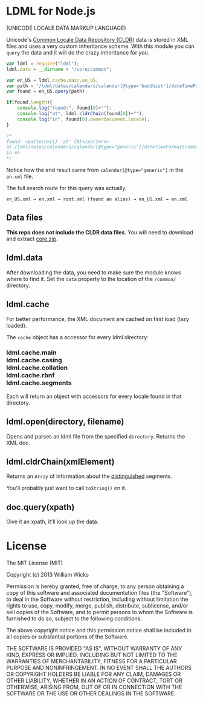 LDML for Node.js
======================================================
(UNICODE LOCALE DATA MARKUP LANGUAGE)

Unicode's [Common Locale Data Repository (CLDR)](http://cldr.unicode.org/) data
is stored in XML files and uses a very custom inheritance scheme. With this module 
you can `query` the data and it will do the crazy inheritance for you.

```javascript
var ldml = require("ldml");
ldml.data = __dirname + "/core/common";

var en_US = ldml.cache.main.en_US;
var path = "/ldml/dates/calendars/calendar[@type='buddhist']/dateTimeFormats/dateTimeFormatLength[@type='full']/dateTimeFormat/pattern";
var found = en_US.query(path);

if(found.length){
	console.log("found:", found[0]+"");
	console.log("at", ldml.cldrChain(found[0])+"");
	console.log("in", found[0].ownerDocument.locale);
}

/*
found: <pattern>{1} 'at' {0}</pattern>
at /ldml/dates/calendars/calendar[@type="generic"]/dateTimeFormats/dateTimeFormatLength[@type="full"]/dateTimeFormat/pattern
in en
*/
```
Notice how the end result came from `calendar[@type="generic"]` in the `en.xml` file.


The full search route for this query was actually:

    en_US.xml → en.xml → root.xml (found an alias) → en_US.xml → en.xml

## Data files
**This repo does not include the CLDR data files**. You will need to download and extract
[core.zip](http://unicode.org/Public/cldr/23.1/).

## ldml.data
After downloading the data, you need to make sure the module knows where to find it. Set the 
`data` property to the location of the `/common/` directory.


## ldml.cache
For better performance, the XML document are cached on first load (lazy loaded).

The `cache` object has a accessor for every ldml directory:
### ldml.cache.main<BR>ldml.cache.casing<BR>ldml.cache.collation<BR>ldml.cache.rbnf<BR>ldml.cache.segments<BR>

Each will return an object with accessors for every locale found in that directory.


## ldml.open(directory, filename)
Opens and parses an ldml file from the specified `directory`. Returns the XML doc.

## ldml.cldrChain(xmlElement)
Returns an `Array` of information about the [distinguished](http://unicode.org/reports/tr35/#Definitions) segments.

You'll probably just want to call `toString()` on it.

## doc.query(xpath)
Give it an xpath, it'll look up the data.


License
=======
The MIT License (MIT)

Copyright (c) 2013 William Wicks

Permission is hereby granted, free of charge, to any person obtaining a copy of
this software and associated documentation files (the "Software"), to deal in
the Software without restriction, including without limitation the rights to
use, copy, modify, merge, publish, distribute, sublicense, and/or sell copies of
the Software, and to permit persons to whom the Software is furnished to do so,
subject to the following conditions:

The above copyright notice and this permission notice shall be included in all
copies or substantial portions of the Software.

THE SOFTWARE IS PROVIDED "AS IS", WITHOUT WARRANTY OF ANY KIND, EXPRESS OR
IMPLIED, INCLUDING BUT NOT LIMITED TO THE WARRANTIES OF MERCHANTABILITY, FITNESS
FOR A PARTICULAR PURPOSE AND NONINFRINGEMENT. IN NO EVENT SHALL THE AUTHORS OR
COPYRIGHT HOLDERS BE LIABLE FOR ANY CLAIM, DAMAGES OR OTHER LIABILITY, WHETHER
IN AN ACTION OF CONTRACT, TORT OR OTHERWISE, ARISING FROM, OUT OF OR IN
CONNECTION WITH THE SOFTWARE OR THE USE OR OTHER DEALINGS IN THE SOFTWARE.
